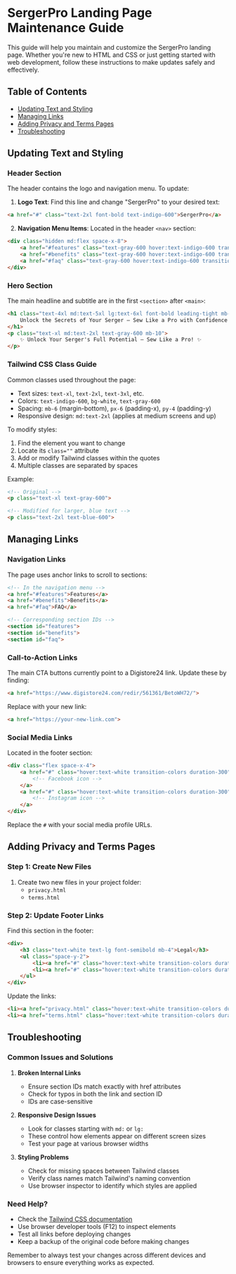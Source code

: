 # SergerPro Landing Page Maintenance Guide

This guide will help you maintain and customize the SergerPro landing page. Whether you're new to HTML and CSS or just getting started with web development, follow these instructions to make updates safely and effectively.

## Table of Contents
- [Updating Text and Styling](#updating-text-and-styling)
- [Managing Links](#managing-links)
- [Adding Privacy and Terms Pages](#adding-privacy-and-terms-pages)
- [Troubleshooting](#troubleshooting)

## Updating Text and Styling

### Header Section
The header contains the logo and navigation menu. To update:

1. **Logo Text**: Find this line and change "SergerPro" to your desired text:
```html
<a href="#" class="text-2xl font-bold text-indigo-600">SergerPro</a>
```

2. **Navigation Menu Items**: Located in the header `<nav>` section:
```html
<div class="hidden md:flex space-x-8">
    <a href="#features" class="text-gray-600 hover:text-indigo-600 transition-colors duration-300">Features</a>
    <a href="#benefits" class="text-gray-600 hover:text-indigo-600 transition-colors duration-300">Benefits</a>
    <a href="#faq" class="text-gray-600 hover:text-indigo-600 transition-colors duration-300">FAQ</a>
</div>
```

### Hero Section
The main headline and subtitle are in the first `<section>` after `<main>`:

```html
<h1 class="text-4xl md:text-5xl lg:text-6xl font-bold leading-tight mb-6">
    Unlock the Secrets of Your Serger – Sew Like a Pro with Confidence
</h1>
<p class="text-xl md:text-2xl text-gray-600 mb-10">
    ✨ Unlock Your Serger's Full Potential – Sew Like a Pro! ✨
</p>
```

### Tailwind CSS Class Guide
Common classes used throughout the page:

- Text sizes: `text-xl`, `text-2xl`, `text-3xl`, etc.
- Colors: `text-indigo-600`, `bg-white`, `text-gray-600`
- Spacing: `mb-6` (margin-bottom), `px-6` (padding-x), `py-4` (padding-y)
- Responsive design: `md:text-2xl` (applies at medium screens and up)

To modify styles:
1. Find the element you want to change
2. Locate its `class=""` attribute
3. Add or modify Tailwind classes within the quotes
4. Multiple classes are separated by spaces

Example:
```html
<!-- Original -->
<p class="text-xl text-gray-600">

<!-- Modified for larger, blue text -->
<p class="text-2xl text-blue-600">
```

## Managing Links

### Navigation Links
The page uses anchor links to scroll to sections:

```html
<!-- In the navigation menu -->
<a href="#features">Features</a>
<a href="#benefits">Benefits</a>
<a href="#faq">FAQ</a>

<!-- Corresponding section IDs -->
<section id="features">
<section id="benefits">
<section id="faq">
```

### Call-to-Action Links
The main CTA buttons currently point to a Digistore24 link. Update these by finding:

```html
<a href="https://www.digistore24.com/redir/561361/BetoWH72/">
```

Replace with your new link:
```html
<a href="https://your-new-link.com">
```

### Social Media Links
Located in the footer section:

```html
<div class="flex space-x-4">
    <a href="#" class="hover:text-white transition-colors duration-300">
        <!-- Facebook icon -->
    </a>
    <a href="#" class="hover:text-white transition-colors duration-300">
        <!-- Instagram icon -->
    </a>
</div>
```

Replace the `#` with your social media profile URLs.

## Adding Privacy and Terms Pages

### Step 1: Create New Files
1. Create two new files in your project folder:
   - `privacy.html`
   - `terms.html`

### Step 2: Update Footer Links
Find this section in the footer:

```html
<div>
    <h3 class="text-white text-lg font-semibold mb-4">Legal</h3>
    <ul class="space-y-2">
        <li><a href="#" class="hover:text-white transition-colors duration-300">Privacy Policy</a></li>
        <li><a href="#" class="hover:text-white transition-colors duration-300">Terms of Service</a></li>
    </ul>
</div>
```

Update the links:
```html
<li><a href="privacy.html" class="hover:text-white transition-colors duration-300">Privacy Policy</a></li>
<li><a href="terms.html" class="hover:text-white transition-colors duration-300">Terms of Service</a></li>
```

## Troubleshooting

### Common Issues and Solutions

1. **Broken Internal Links**
   - Ensure section IDs match exactly with href attributes
   - Check for typos in both the link and section ID
   - IDs are case-sensitive

2. **Responsive Design Issues**
   - Look for classes starting with `md:` or `lg:`
   - These control how elements appear on different screen sizes
   - Test your page at various browser widths

3. **Styling Problems**
   - Check for missing spaces between Tailwind classes
   - Verify class names match Tailwind's naming convention
   - Use browser inspector to identify which styles are applied

### Need Help?
- Check the [Tailwind CSS documentation](https://tailwindcss.com/docs)
- Use browser developer tools (F12) to inspect elements
- Test all links before deploying changes
- Keep a backup of the original code before making changes

Remember to always test your changes across different devices and browsers to ensure everything works as expected.